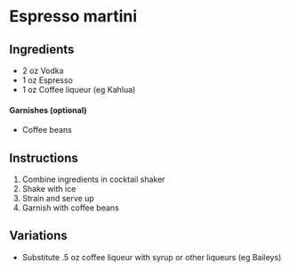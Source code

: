 # Espresso martini

## Ingredients

- 2 oz Vodka
- 1 oz Espresso
- 1 oz Coffee liqueur (eg Kahlua)

#### Garnishes (optional)

- Coffee beans

## Instructions

1. Combine ingredients in cocktail shaker
2. Shake with ice
3. Strain and serve up
4. Garnish with coffee beans

## Variations

- Substitute .5 oz coffee liqueur with syrup or other liqueurs (eg Baileys)
